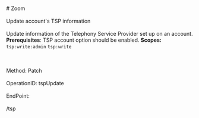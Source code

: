 <br>#     Zoom</br>
<br>Update account's TSP information</br>
<br>Update information of the Telephony Service Provider set up on an account.
**Prerequisites**:
TSP account option should be enabled.
**Scopes:** `tsp:write:admin` `tsp:write`
 
</br>
<br>Method: Patch</br>
<br>OperationID: tspUpdate</br>
<br>EndPoint:</br>
<br>/tsp</br>
